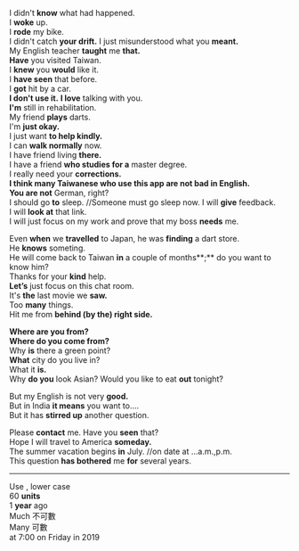 I didn't **know** what had happened.  
I **woke** up.  
I **rode** my bike.  
I didn't catch **your drift.**
I just misunderstood what you **meant.**  
My English teacher **taught** me **that.**  
**Have** you visited Taiwan.  
I **knew** you **would** like it.  
I **have seen** that before.  
I **got** hit by a car.  
**I don't use it.** 
**I love** talking with you.  
**I'm** still in rehabilitation.  
My friend **plays** darts.  
I'm **just okay.**  
I just want **to help kindly.**  
I can **walk normally** now.  
I have friend living **there.**  
I have a friend **who studies for a** master degree.  
I really need your **corrections.**  
**I think many Taiwanese who use this app are not bad in English.**  
**You are not** German, right?   
I should go **to** sleep.  //Someone must go sleep now. 
I will **give** feedback.  
I will **look at** that link.   
I will just focus on my work and prove that my boss **needs** me.  

Even **when** we **travelled** to Japan, he was **finding** a dart store.  
He **knows** someting.  
He will come back to Taiwan **in** a couple of months**;** do you want to know him?  
Thanks for your **kind** help.  
**Let’s** just focus on this chat room.  
It's **the** last movie we **saw.**  
Too **many** things.  
Hit me from **behind (by the) right side.**  

**Where are you from?**   
**Where do you come from?**  
Why **is** there a green point?  
**What** city do you live in?  
What it **is.**  
Why **do you** look Asian? 
Would you like to eat **out** tonight?  

But my English is not very **good.**  
But in India **it means** you want to....  
But it has **stirred up** another question.  

Please **contact** me.
Have you **seen** that?  
Hope I will travel to America **someday.**  
The summer vacation begins **in** July. //on date at ...a.m.,p.m.  
This question **has bothered** me **for** several years.  

-----------------------------------------------------
Use ,  lower case  
60 **units**  
1 **year** ago  
Much 不可數  
Many 可數  
at 7:00 on Friday in 2019  
